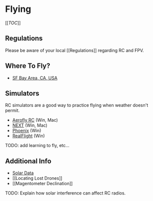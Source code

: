 # Flying

[[_TOC_]]

## Regulations

Please be aware of your local [[Regulations]] regarding RC and FPV.

## Where To Fly?

* [SF Bay Area, CA, USA](https://www.google.com/maps/d/viewer?msa=0&mid=zFq0unLIXWYo.k6-b1StMq6TA)

## Simulators

RC simulators are a good way to practice flying when weather doesn't permit.

* [Aerofly RC](http://www.aeroflyrc.com/) (Win, Mac)
* [NEXT](http://www.rc-aerobatics.eu/index_e.html) (Win, Mac)
* [Phoenix](http://www.phoenix-sim.com/) (Win)
* [RealFlight](http://www.realflight.com/) (Win)

TODO: add learning to fly, etc...

## Additional Info

* [Solar Data](http://www.n3kl.org/sun/noaa.html)
* [[Locating Lost Drones]]
* [[Magentometer Declination]]

TODO: Explain how solar interference can affect RC radios.